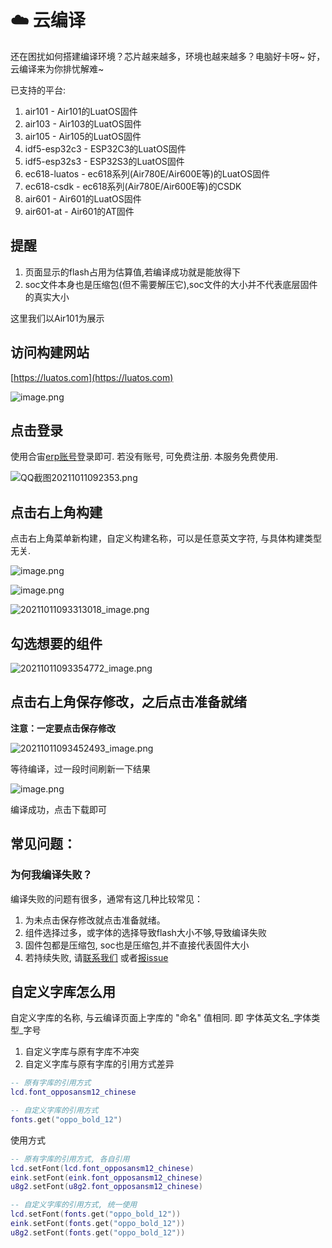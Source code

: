 # ☁️ 云编译

还在困扰如何搭建编译环境？芯片越来越多，环境也越来越多？电脑好卡呀~ 好，云编译来为你排忧解难~

已支持的平台:
1. air101       - Air101的LuatOS固件
2. air103       - Air103的LuatOS固件
3. air105       - Air105的LuatOS固件
4. idf5-esp32c3 - ESP32C3的LuatOS固件
5. idf5-esp32s3 - ESP32S3的LuatOS固件
6. ec618-luatos - ec618系列(Air780E/Air600E等)的LuatOS固件
6. ec618-csdk   - ec618系列(Air780E/Air600E等)的CSDK
8. air601       - Air601的LuatOS固件
8. air601-at    - Air601的AT固件

## 提醒

1. 页面显示的flash占用为估算值,若编译成功就是能放得下
2. soc文件本身也是压缩包(但不需要解压它),soc文件的大小并不代表底层固件的真实大小

这里我们以Air101为展示

## 访问构建网站

[https://luatos.com](https://luatos.com)

![image.png](https://cdn.openluat-luatcommunity.openluat.com/images/20211011092251619_image.png)

## 点击登录

使用合宙[erp账号](http://erp.openluat.com)登录即可. 若没有账号, 可免费注册. 本服务免费使用.

![QQ截图20211011092353.png](https://cdn.openluat-luatcommunity.openluat.com/images/20211011092608787_QQ截图20211011092353.png)

## 点击右上角构建

点击右上角菜单新构建，自定义构建名称，可以是任意英文字符, 与具体构建类型无关.

![image.png](https://cdn.openluat-luatcommunity.openluat.com/images/20211011092859451_image.png)

![image.png](https://cdn.openluat-luatcommunity.openluat.com/images/20211011092945203_image.png)

![20211011093313018_image.png](https://cdn.openluat-luatcommunity.openluat.com/images/20211011094139885_20211011093313018_image.png)

## 勾选想要的组件

![20211011093354772_image.png](https://cdn.openluat-luatcommunity.openluat.com/images/20211011094238218_20211011093354772_image.png)

## 点击右上角保存修改，之后点击准备就绪

**注意：一定要点击保存修改**

![20211011093452493_image.png](https://cdn.openluat-luatcommunity.openluat.com/images/20211011094345320_20211011093452493_image.png)

等待编译，过一段时间刷新一下结果

![image.png](https://cdn.openluat-luatcommunity.openluat.com/images/20211011093739823_image.png)

编译成功，点击下载即可

## **常见问题：**

### 为何我编译失败？

编译失败的问题有很多，通常有这几种比较常见：

1. 为未点击保存修改就点击准备就绪。
2. 组件选择过多，或字体的选择导致flash大小不够,导致编译失败
3. 固件包都是压缩包, soc也是压缩包,并不直接代表固件大小
4. 若持续失败, 请[联系我们](../../pages/supports.md) 或者[报issue](https://github.com/openLuat/LuatOS)

## 自定义字库怎么用

自定义字库的名称, 与云编译页面上字库的 "命名" 值相同. 即 字体英文名_字体类型_字号

1. 自定义字库与原有字库不冲突
2. 自定义字库与原有字库的引用方式差异

```lua
-- 原有字库的引用方式
lcd.font_opposansm12_chinese

-- 自定义字库的引用方式
fonts.get("oppo_bold_12")
```

使用方式

```lua
-- 原有字库的引用方式, 各自引用
lcd.setFont(lcd.font_opposansm12_chinese)
eink.setFont(eink.font_opposansm12_chinese)
u8g2.setFont(u8g2.font_opposansm12_chinese)

-- 自定义字库的引用方式, 统一使用
lcd.setFont(fonts.get("oppo_bold_12"))
eink.setFont(fonts.get("oppo_bold_12"))
u8g2.setFont(fonts.get("oppo_bold_12"))
```
